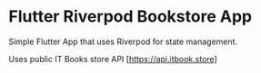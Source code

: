 # Flutter Riverpod Bookstore App

Simple Flutter App that uses Riverpod for state management.

Uses public IT Books store API [https://api.itbook.store]